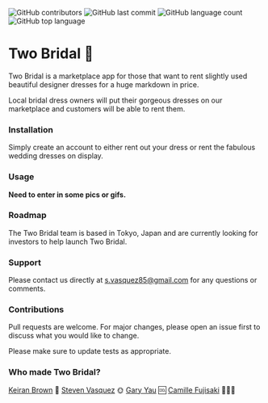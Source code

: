 ![GitHub contributors](https://img.shields.io/github/contributors/angrysun/two-bridal)
![GitHub last commit](https://img.shields.io/github/last-commit/angrysun/two-bridal)
![GitHub language count](https://img.shields.io/github/languages/count/angrysun/two-bridal)
![GitHub top language](https://img.shields.io/github/languages/top/angrysun/two-bridal)

<!-- Name -->
# Two Bridal 👰
<!-- Description -->
Two Bridal is a marketplace app for those that want to rent slightly used beautiful designer dresses for a huge markdown in price.

Local bridal dress owners will put their gorgeous dresses on our marketplace and customers will be able to rent them.

### Installation
Simply create an account to either rent out your dress or rent the fabulous wedding dresses on display.


<!-- Badges -->
<!-- What is a badge -->

<!-- Visuals  -->
### Usage
**Need to enter in some pics or gifs.**

### Roadmap
The Two Bridal team is based in Tokyo, Japan and are currently looking for investors to help launch Two Bridal.

### Support
Please contact us directly at s.vasquez85@gmail.com for any questions or comments.

### Contributions
Pull requests are welcome. For major changes, please open an issue first to discuss what you would like to change.

Please make sure to update tests as appropriate.

<!-- Authors -->
### Who made Two Bridal?
[Keiran Brown](https://github.com/KeiranBrown1301) 🍻
[Steven Vasquez](https://github.com/angrysun) 🌞
[Gary Yau](https://github.com/Gazwai) 🆒
[Camille Fujisaki](https://github.com/CamillieFu) 👨‍👩‍👧
